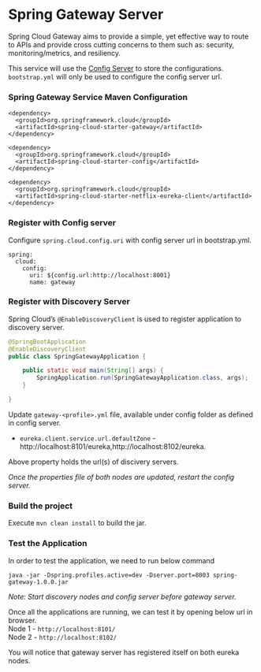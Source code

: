 # Spring Gateway Server

Spring Cloud Gateway aims to provide a simple, yet effective way to route to APIs and provide cross cutting concerns to them such as: security, monitoring/metrics, and resiliency.

This service will use the [Config Server](../spring-config-server) to store the configurations. `bootstrap.yml` will only be used to configure the config server url.

### Spring Gateway Service Maven Configuration

```
<dependency>
  <groupId>org.springframework.cloud</groupId>
  <artifactId>spring-cloud-starter-gateway</artifactId>
</dependency>

<dependency>
  <groupId>org.springframework.cloud</groupId>
  <artifactId>spring-cloud-starter-config</artifactId>
</dependency>

<dependency>
  <groupId>org.springframework.cloud</groupId>
  <artifactId>spring-cloud-starter-netflix-eureka-client</artifactId>
</dependency>
```    
### Register with Config server

Configure `spring.cloud.config.uri` with config server url in bootstrap.yml.

```
spring:
  cloud:
    config:
      uri: ${config.url:http://localhost:8001}
      name: gateway
```   

### Register with Discovery Server

Spring Cloud’s `@EnableDiscoveryClient` is used to register application to discovery server.

```java
@SpringBootApplication
@EnableDiscoveryClient
public class SpringGatewayApplication {

	public static void main(String[] args) {
		SpringApplication.run(SpringGatewayApplication.class, args);
	}

}

```
Update `gateway-<profile>.yml` file, available under config folder as defined in config server.  

- `eureka.client.service.url.defaultZone` - http://localhost:8101/eureka,http://localhost:8102/eureka. 

Above property holds the url(s) of discivery servers.

*Once the properties file of both nodes are updated, restart the config server.*

### Build the project

Execute `mvn clean install` to build the jar.

### Test the Application

In order to test the application, we need to run below command

`java -jar -Dspring.profiles.active=dev -Dserver.port=8003 spring-gateway-1.0.0.jar`  

*Note: Start discovery nodes and config server before gateway server.*

Once all the applications are running, we can test it by opening below url in browser.  
Node 1 - `http://localhost:8101/`    
Node 2 - `http://localhost:8102/`  

You will notice that gateway server has registered itself on both eureka nodes.
